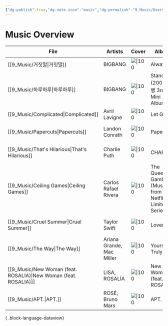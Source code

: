 ```yaml
---
{"dg-publish":true,"dg-note-icon":"music","dg-permalink":"9_Music/Overview/music","tags":["music","overview"],"permalink":"/9_Music/Overview/music/","dgPassFrontmatter":true,"noteIcon":"music"}
---
```


# Music Overview
| File                                                                | Artists                   | Cover                                                                      | Album                                                      | Rating⭐   | date          |
| ------------------------------------------------------------------- | ------------------------- | -------------------------------------------------------------------------- | ---------------------------------------------------------- | --------- | ------------- |
| [[9_Music/거짓말\|거짓말]]                                             | BIGBANG                   | ![\|100](https://i.scdn.co/image/ab67616d00001e024efa3bb95411ca959771dfb0) | Always                                                     | ⭐⭐⭐⭐⭐⭐    | 2024. 11. 3.  |
| [[9_Music/하루하루\|하루하루]]                                           | BIGBANG                   | ![\|100](https://i.scdn.co/image/ab67616d00001e02256b86508bfdc54899e4685e) | Stand Up (2008 빅뱅 3rd Mini Album)                          | ⭐⭐⭐⭐⭐⭐⭐   | 2024. 11. 3.  |
| [[9_Music/Complicated\|Complicated]]                             | Avril Lavigne             | ![\|100](https://i.scdn.co/image/ab67616d00001e02f7ec724fbf97a30869d06240) | Let Go                                                     | ⭐⭐⭐⭐⭐⭐⭐⭐  | 2024. 11. 3.  |
| [[9_Music/Papercuts\|Papercuts]]                                 | Landon Conrath            | ![\|100](https://i.scdn.co/image/ab67616d00001e02c19d9cd49577d6a06190784a) | Papercuts                                                  | ⭐⭐⭐⭐⭐⭐⭐   | 2024. 10. 28. |
| [[9_Music/That's Hilarious\|That's Hilarious]]                   | Charlie Puth              | ![\|100](https://i.scdn.co/image/ab67616d00001e02a3b39c1651a617bb09800fd8) | CHARLIE                                                    | ⭐⭐⭐⭐⭐⭐    | 2024. 10. 28. |
| [[9_Music/Ceiling Games\|Ceiling Games]]                         | Carlos Rafael Rivera      | ![\|100](https://i.scdn.co/image/ab67616d00001e025c31c2a42a670aef0c883c43) | The Queen's Gambit (Music from the Netflix Limited Series) | ⭐⭐⭐⭐⭐⭐⭐⭐⭐ | 2024. 10. 28. |
| [[9_Music/Cruel Summer\|Cruel Summer]]                           | Taylor Swift              | ![\|100](https://i.scdn.co/image/ab67616d00001e02e787cffec20aa2a396a61647) | Lover                                                      | ⭐⭐⭐⭐⭐⭐⭐⭐  | 2024. 10. 27. |
| [[9_Music/The Way\|The Way]]                                     | Ariana Grande, Mac Miller | ![\|100](https://i.scdn.co/image/ab67616d00001e02ea28881e9e363244a4a2347b) | Yours Truly                                                | ⭐⭐⭐⭐⭐⭐⭐   | 2024. 10. 27. |
| [[9_Music/New Woman (feat. ROSALIA)\|New Woman (feat. ROSALIA)]] | LISA, ROSALÍA             | ![\|100](https://i.scdn.co/image/ab67616d00001e027c451a4f06288da6edf050c1) | New Woman (feat. ROSALÍA)                                  | ⭐⭐⭐⭐      | 2024. 10. 27. |
| [[9_Music/APT.\|APT.]]                                           | ROSÉ, Bruno Mars          | ![\|100](https://i.scdn.co/image/ab67616d00001e0259639b3440e708daa35987be) | APT.                                                       | ⭐⭐⭐⭐⭐     | 2024. 10. 25. |

{ .block-language-dataview}

